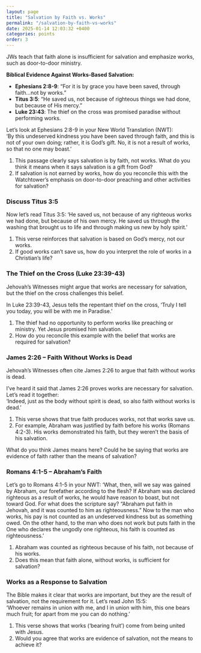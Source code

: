 ```yaml
---
layout: page
title: "Salvation by Faith vs. Works"
permalink: "/salvation-by-faith-vs-works"
date: 2025-01-14 12:03:32 +0400
categories: points
order: 3
---
```


JWs teach that faith alone is insufficient for salvation and emphasize works, such as door-to-door ministry.

**Biblical Evidence Against Works-Based Salvation:**

- **Ephesians 2:8-9**: “For it is by grace you have been saved, through faith…not by works.”
- **Titus 3:5**: “He saved us, not because of righteous things we had done, but because of His mercy.”
- **Luke 23:43**: The thief on the cross was promised paradise without performing works.

<!--more-->

Let’s look at Ephesians 2:8-9 in your New World Translation (NWT):  
‘By this undeserved kindness you have been saved through faith, and this is not of your own doing; rather, it is God’s
gift. No, it is not a result of works, so that no one may boast.’

1. This passage clearly says salvation is by faith, not works. What do you think it means when it says salvation is a
   gift from God?
2. If salvation is not earned by works, how do you reconcile this with the Watchtower’s emphasis on door-to-door
   preaching and other activities for salvation?

### Discuss Titus 3:5

Now let’s read Titus 3:5: ‘He saved us, not because of any righteous works we had done, but because of his own mercy. He
saved us through the
washing that brought us to life and through making us new by holy spirit.’

1. This verse reinforces that salvation is based on God’s mercy, not our works.
2. If good works can’t save us, how do you interpret the role of works in a Christian’s life?

### The Thief on the Cross (Luke 23:39-43)

Jehovah’s Witnesses might argue that works are necessary for salvation, but the thief on the cross challenges this
belief.

In Luke 23:39-43, Jesus tells the repentant thief on the cross, ‘Truly I tell you today, you will be with me in
Paradise.’

1. The thief had no opportunity to perform works like preaching or ministry. Yet Jesus promised him salvation.
2. How do you reconcile this example with the belief that works are required for salvation?

### James 2:26 – Faith Without Works is Dead

Jehovah’s Witnesses often cite James 2:26 to argue that faith without works is dead.

I’ve heard it said that James 2:26 proves works are necessary for salvation. Let’s read it together:  
‘Indeed, just as the body without spirit is dead, so also faith without works is dead.’

1. This verse shows that true faith produces works, not that works save us.
2. For example, Abraham was justified by faith before his works (Romans 4:2-3). His works demonstrated his faith, but
   they weren’t the basis of his salvation.

What do you think James means here? Could he be saying that works are evidence of faith rather than the means of
salvation?

### Romans 4:1-5 – Abraham’s Faith

Let’s go to Romans 4:1-5 in your NWT: ‘What, then, will we say was gained by Abraham, our forefather according to the
flesh? If Abraham was declared righteous as a result of works, he would have reason to boast, but not toward God. For
what does the scripture say? “Abraham put faith in Jehovah, and it was counted to him as righteousness.” Now to the man
who works, his pay is not counted as an undeserved kindness but as something owed. On the other hand, to the man who
does not work but puts faith in the One who declares the ungodly one righteous, his faith is counted as righteousness.’

1. Abraham was counted as righteous because of his faith, not because of his works.
2. Does this mean that faith alone, without works, is sufficient for salvation?

### Works as a Response to Salvation

The Bible makes it clear that works are important, but they are the result of salvation, not the requirement for it.
Let’s read John 15:5:  
‘Whoever remains in union with me, and I in union with him, this one bears much fruit; for apart from me you can do
nothing.’

1. This verse shows that works (‘bearing fruit’) come from being united with Jesus.
2. Would you agree that works are evidence of salvation, not the means to achieve it?